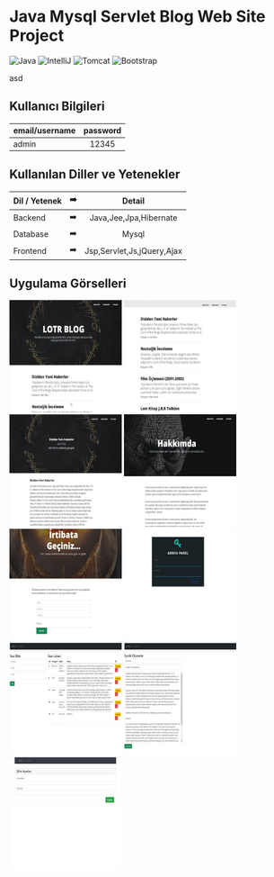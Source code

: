 # Java Mysql Servlet Blog Web Site Project

<p>
  
  <img src="https://img.shields.io/badge/Java-v8-3eb049" alt="Java" data-canonical-src="https://img.shields.io/badge/Java-v8-3eb049" style="max-width: 100%;">
  <img src="https://img.shields.io/badge/IntelliJ%20IDEA-v2021.1.3-d10000" alt="IntelliJ" data-canonical-src="https://img.shields.io/badge/IntelliJ%20IDEA-v2021.1.3-d10000"      style="max-width: 100%;">
  <img src="https://img.shields.io/badge/Tomcat-v9.0.50-e46e2e" alt="Tomcat" data-canonical-src="https://img.shields.io/badge/Tomcat-v9.0.50-e46e2e" style="max-width: 100%;">
  <img src="https://img.shields.io/badge/Bootstrap-v5.0-306998" alt="Bootstrap" data-canonical-src="https://img.shields.io/badge/Bootstrap-v5.0-306998" style="max-width: 100%;">
</p>


asd

## Kullanıcı Bilgileri

| email/username | password |
| ------------- |:-------------:|
| admin  | 12345 |


## Kullanılan Diller ve Yetenekler

| Dil / Yetenek | :arrow_right: | Detail |
| ------------- |:-------------:|:-------------:|
| Backend | :arrow_right: | Java,Jee,Jpa,Hibernate|
| Database | :arrow_right: | Mysql |
| Frontend | :arrow_right: | Jsp,Servlet,Js,jQuery,Ajax |



## Uygulama Görselleri

<p>
  
<a href="https://github.com/slymnkrc/Java-Mysql-Servlet-Blog-Web-Site-Project/blob/main/images/1.jpg" target="_blank">
<img src="https://github.com/slymnkrc/Java-Mysql-Servlet-Blog-Web-Site-Project/blob/main/images/1.jpg" width="200" style="max-width:200%;"></a>
  
<a href="https://github.com/slymnkrc/Java-Mysql-Servlet-Blog-Web-Site-Project/blob/main/images/2.jpg" target="_blank">
<img src="https://github.com/slymnkrc/Java-Mysql-Servlet-Blog-Web-Site-Project/blob/main/images/2.jpg" width="200" style="max-width:200%;"></a>
  
<a href="https://github.com/slymnkrc/Java-Mysql-Servlet-Blog-Web-Site-Project/blob/main/images/3.jpg" target="_blank">
<img src="https://github.com/slymnkrc/Java-Mysql-Servlet-Blog-Web-Site-Project/blob/main/images/3.jpg" width="200" style="max-width:200%;"></a>
  
<a href="https://github.com/slymnkrc/Java-Mysql-Servlet-Blog-Web-Site-Project/blob/main/images/4.jpg" target="_blank">
<img src="https://github.com/slymnkrc/Java-Mysql-Servlet-Blog-Web-Site-Project/blob/main/images/4.jpg" width="200" style="max-width:200%;"></a>
  
<a href="https://github.com/slymnkrc/Java-Mysql-Servlet-Blog-Web-Site-Project/blob/main/images/5.jpg" target="_blank">
<img src="https://github.com/slymnkrc/Java-Mysql-Servlet-Blog-Web-Site-Project/blob/main/images/5.jpg" width="200" style="max-width:200%;"></a>
  
<a href="https://github.com/slymnkrc/Java-Mysql-Servlet-Blog-Web-Site-Project/blob/main/images/6.jpg" target="_blank">
<img src="https://github.com/slymnkrc/Java-Mysql-Servlet-Blog-Web-Site-Project/blob/main/images/6.jpg" width="200" style="max-width:200%;"></a>
  
<a href="https://github.com/slymnkrc/Java-Mysql-Servlet-Blog-Web-Site-Project/blob/main/images/7.jpg" target="_blank">
<img src="https://github.com/slymnkrc/Java-Mysql-Servlet-Blog-Web-Site-Project/blob/main/images/7.jpg" width="200" style="max-width:200%;"></a>
  
<a href="https://github.com/slymnkrc/Java-Mysql-Servlet-Blog-Web-Site-Project/blob/main/images/8.jpg" target="_blank">
<img src="https://github.com/slymnkrc/Java-Mysql-Servlet-Blog-Web-Site-Project/blob/main/images/8.jpg" width="200" style="max-width:200%;"></a>
  
<a href="https://github.com/slymnkrc/Java-Mysql-Servlet-Blog-Web-Site-Project/blob/main/images/9.jpg" target="_blank">
<img src="https://github.com/slymnkrc/Java-Mysql-Servlet-Blog-Web-Site-Project/blob/main/images/9.jpg" width="200" style="max-width:200%;"></a>


  

  

  
  
  
  </p>

